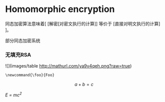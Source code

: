 # Homomorphic encryption 
同态加密算法意味着[ [解密[对密文执行的计算]] 等价于 [直接对明文执行的计算] ]。

部分同态加密系统
### 无填充RSA 
![](images/table http://mathurl.com/ya9v4qeh.png?raw=true)

```math_def
\newcommand{\foo}{Foo}
```
```math #yourmathlabel
a + b = c
```

*E = mc<sup>2</sup>*
